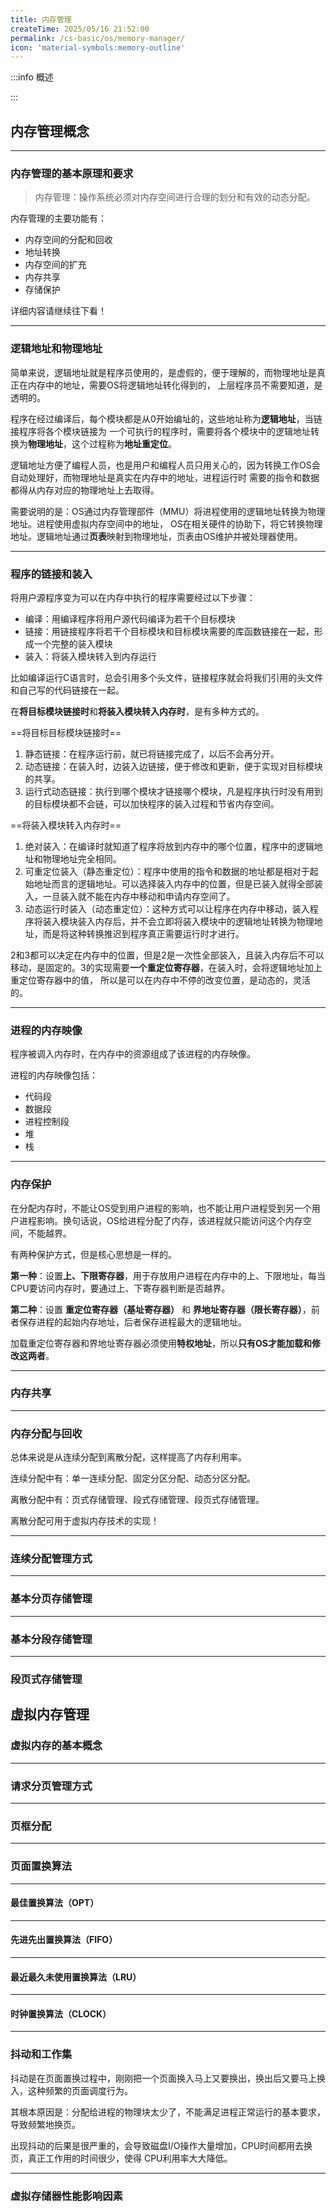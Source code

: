 ```yaml
---
title: 内存管理
createTime: 2025/05/16 21:52:00
permalink: /cs-basic/os/memory-manager/
icon: 'material-symbols:memory-outline'
---
```

:::info 概述

:::
## **内存管理概念**

---
### **内存管理的基本原理和要求**

> 内存管理：操作系统必须对内存空间进行合理的划分和有效的动态分配。

内存管理的主要功能有：
- 内存空间的分配和回收
- 地址转换
- 内存空间的扩充
- 内存共享
- 存储保护

详细内容请继续往下看！

---
### **逻辑地址和物理地址**
简单来说，逻辑地址就是程序员使用的，是虚假的，便于理解的，而物理地址是真正在内存中的地址，需要OS将逻辑地址转化得到的，
上层程序员不需要知道，是透明的。

程序在经过编译后，每个模块都是从0开始编址的，这些地址称为**逻辑地址**，当链接程序将各个模块链接为
一个可执行的程序时，需要将各个模块中的逻辑地址转换为**物理地址**，这个过程称为**地址重定位**。

逻辑地址方便了编程人员，也是用户和编程人员只用关心的，因为转换工作OS会自动处理好，而物理地址是真实在内存中的地址，进程运行时
需要的指令和数据都得从内存对应的物理地址上去取得。

需要说明的是：OS通过内存管理部件（MMU）将进程使用的逻辑地址转换为物理地址。进程使用虚拟内存空间中的地址，
OS在相关硬件的协助下，将它转换物理地址。逻辑地址通过**页表**映射到物理地址，页表由OS维护并被处理器使用。

---
### **程序的链接和装入**
将用户源程序变为可以在内存中执行的程序需要经过以下步骤：
- 编译：用编译程序将用户源代码编译为若干个目标模块
- 链接：用链接程序将若干个目标模块和目标模块需要的库函数链接在一起，形成一个完整的装入模块
- 装入：将装入模块转入到内存运行

比如编译运行C语言时，总会引用多个头文件，链接程序就会将我们引用的头文件和自己写的代码链接在一起。

在**将目标模块链接时**和**将装入模块转入内存时**，是有多种方式的。

==将目标目标模块链接时==

1. 静态链接：在程序运行前，就已将链接完成了，以后不会再分开。
2. 动态链接：在装入时，边装入边链接，便于修改和更新，便于实现对目标模块的共享。
3. 运行式动态链接：执行到哪个模块才链接哪个模块，凡是程序执行时没有用到的目标模块都不会链，可以加快程序的装入过程和节省内存空间。

==将装入模块转入内存时==

1. 绝对装入：在编译时就知道了程序将放到内存中的哪个位置，程序中的逻辑地址和物理地址完全相同。
2. 可重定位装入（静态重定位）：程序中使用的指令和数据的地址都是相对于起始地址而言的逻辑地址。可以选择装入内存中的位置，但是已装入就得全部装入，一旦装入就不能在内存中移动和申请内存空间了。
3. 动态运行时装入（动态重定位）：这种方式可以让程序在内存中移动，装入程序将装入模块装入内存后，并不会立即将装入模块中的逻辑地址转换为物理地址，而是将这种转换推迟到程序真正需要运行时才进行。

2和3都可以决定在内存中的位置，但是2是一次性全部装入，且装入内存后不可以移动，是固定的。3的实现需要**一个重定位寄存器**，在装入时，会将逻辑地址加上重定位寄存器中的值，
所以是可以在内存中不停的改变位置，是动态的，灵活的。

---
### **进程的内存映像**
程序被调入内存时，在内存中的资源组成了该进程的内存映像。

进程的内存映像包括：
- 代码段
- 数据段
- 进程控制段
- 堆
- 栈

---
### **内存保护**
在分配内存时，不能让OS受到用户进程的影响，也不能让用户进程受到另一个用户进程影响。换句话说，OS给进程分配了内存，该进程就只能访问这个内存空间，不能越界。

有两种保护方式，但是核心思想是一样的。

**第一种**：设置**上、下限寄存器**，用于存放用户进程在内存中的上、下限地址，每当CPU要访问内存时，要通过上、下寄存器判断是否越界。

**第二种**：设置 **重定位寄存器（基址寄存器）** 和 **界地址寄存器（限长寄存器）**，前者保存进程的起始内存地址，后者保存进程最大的逻辑地址。

加载重定位寄存器和界地址寄存器必须使用**特权地址**，所以**只有OS才能加载和修改这两者**。

---
### **内存共享**

---
### **内存分配与回收**
总体来说是从连续分配到离散分配，这样提高了内存利用率。

连续分配中有：单一连续分配、固定分区分配、动态分区分配。

离散分配中有：页式存储管理、段式存储管理、段页式存储管理。

离散分配可用于虚拟内存技术的实现！

---
### **连续分配管理方式**

---
### **基本分页存储管理**

---
### **基本分段存储管理**

---
### **段页式存储管理**

## **虚拟内存管理**
### **虚拟内存的基本概念**

---
### **请求分页管理方式**

---
### **页框分配**

---
### **页面置换算法**

---
#### **最佳置换算法（OPT）**

---
#### **先进先出置换算法（FIFO）**

---
#### **最近最久未使用置换算法（LRU）**

---
#### **时钟置换算法（CLOCK）**

---
### **抖动和工作集**
抖动是在页面置换过程中，刚刚把一个页面换入马上又要换出，换出后又要马上换入，这种频繁的页面调度行为。

其根本原因是：分配给进程的物理块太少了，不能满足进程正常运行的基本要求，导致频繁地换页。

出现抖动的后果是很严重的，会导致磁盘I/O操作大量增加，CPU时间都用去换页，真正工作用的时间很少，使得
CPU利用率大大降低。

---
### **虚拟存储器性能影响因素**

